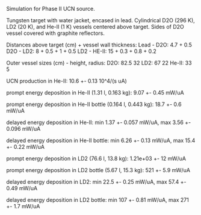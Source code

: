 Simulation for Phase II UCN source.

Tungsten target with water jacket, encased in lead.
Cylindrical D2O (296 K), LD2 (20 K), and He-II (1 K) vessels centered above target.
Sides of D2O vessel covered with graphite reflectors.

Distances above target (cm) + vessel wall thickness:
Lead - D2O: 4.7 + 0.5
D2O - LD2: 8 + 0.5 + 1 + 0.5
LD2 - HE-II: 15 + 0.3 + 0.8 + 0.2

Outer vessel sizes (cm) - height, radius:
D2O: 82.5 32
LD2: 67 22
He-II: 33 5

UCN production in He-II:
10.6 +- 0.13 10^4/(s uA)

prompt energy deposition in He-II (1.31 l, 0.163 kg):
9.07 +- 0.45 mW/uA

prompt energy deposition in He-II bottle (0.164 l, 0.443 kg):
18.7 +- 0.6 mW/uA

delayed energy deposition in He-II:
min 1.37 +- 0.057 mW/uA, max 3.56 +- 0.096 mW/uA

delayed energy deposition in He-II bottle:
min 6.26 +- 0.13 mW/uA, max 15.4 +- 0.22 mW/uA

prompt energy deposition in LD2 (76.6 l, 13.8 kg):
1.21e+03 +- 12 mW/uA

prompt energy deposition in LD2 bottle (5.67 l, 15.3 kg):
521 +- 5.9 mW/uA

delayed energy deposition in LD2:
min 22.5 +- 0.25 mW/uA, max 57.4 +- 0.49 mW/uA

delayed energy deposition in LD2 bottle:
min 107 +- 0.81 mW/uA, max 271 +- 1.7 mW/uA

